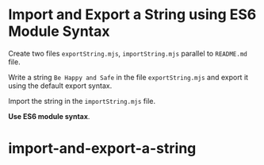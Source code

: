# Import and Export a String using ES6 Module Syntax

Create two files `exportString.mjs`, `importString.mjs` parallel to `README.md` file.

Write a string `Be Happy and Safe` in the file `exportString.mjs` and export it using the default export syntax.

Import the string in the `importString.mjs` file.

<b>Use ES6 module syntax</b>.
# import-and-export-a-string
